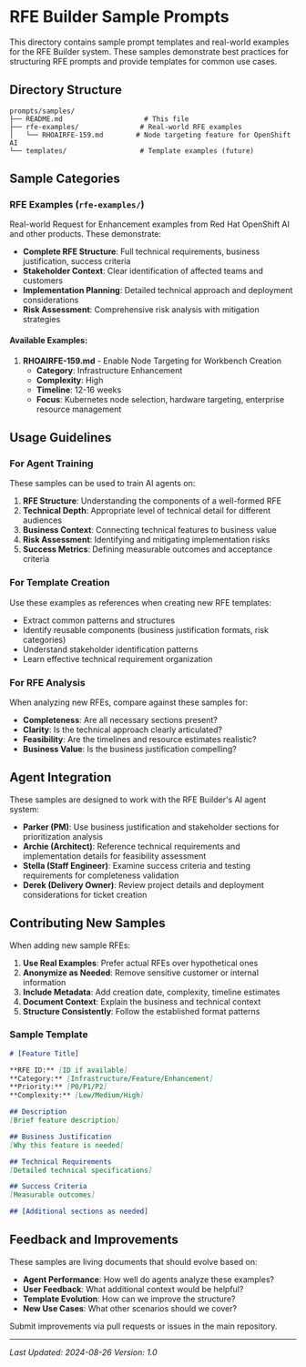 # RFE Builder Sample Prompts

This directory contains sample prompt templates and real-world examples for the RFE Builder system. These samples demonstrate best practices for structuring RFE prompts and provide templates for common use cases.

## Directory Structure

```
prompts/samples/
├── README.md                    # This file
├── rfe-examples/               # Real-world RFE examples
│   └── RHOAIRFE-159.md        # Node targeting feature for OpenShift AI
└── templates/                  # Template examples (future)
```

## Sample Categories

### RFE Examples (`rfe-examples/`)

Real-world Request for Enhancement examples from Red Hat OpenShift AI and other products. These demonstrate:

- **Complete RFE Structure**: Full technical requirements, business justification, success criteria
- **Stakeholder Context**: Clear identification of affected teams and customers
- **Implementation Planning**: Detailed technical approach and deployment considerations
- **Risk Assessment**: Comprehensive risk analysis with mitigation strategies

#### Available Examples:

1. **RHOAIRFE-159.md** - Enable Node Targeting for Workbench Creation
   - **Category**: Infrastructure Enhancement
   - **Complexity**: High
   - **Timeline**: 12-16 weeks
   - **Focus**: Kubernetes node selection, hardware targeting, enterprise resource management

## Usage Guidelines

### For Agent Training

These samples can be used to train AI agents on:

1. **RFE Structure**: Understanding the components of a well-formed RFE
2. **Technical Depth**: Appropriate level of technical detail for different audiences
3. **Business Context**: Connecting technical features to business value
4. **Risk Assessment**: Identifying and mitigating implementation risks
5. **Success Metrics**: Defining measurable outcomes and acceptance criteria

### For Template Creation

Use these examples as references when creating new RFE templates:

- Extract common patterns and structures
- Identify reusable components (business justification formats, risk categories)
- Understand stakeholder identification patterns
- Learn effective technical requirement organization

### For RFE Analysis

When analyzing new RFEs, compare against these samples for:

- **Completeness**: Are all necessary sections present?
- **Clarity**: Is the technical approach clearly articulated?
- **Feasibility**: Are the timelines and resource estimates realistic?
- **Business Value**: Is the business justification compelling?

## Agent Integration

These samples are designed to work with the RFE Builder's AI agent system:

- **Parker (PM)**: Use business justification and stakeholder sections for prioritization analysis
- **Archie (Architect)**: Reference technical requirements and implementation details for feasibility assessment
- **Stella (Staff Engineer)**: Examine success criteria and testing requirements for completeness validation
- **Derek (Delivery Owner)**: Review project details and deployment considerations for ticket creation

## Contributing New Samples

When adding new sample RFEs:

1. **Use Real Examples**: Prefer actual RFEs over hypothetical ones
2. **Anonymize as Needed**: Remove sensitive customer or internal information
3. **Include Metadata**: Add creation date, complexity, timeline estimates
4. **Document Context**: Explain the business and technical context
5. **Structure Consistently**: Follow the established format patterns

### Sample Template

```markdown
# [Feature Title]

**RFE ID:** [ID if available]
**Category:** [Infrastructure/Feature/Enhancement]
**Priority:** [P0/P1/P2]
**Complexity:** [Low/Medium/High]

## Description
[Brief feature description]

## Business Justification
[Why this feature is needed]

## Technical Requirements
[Detailed technical specifications]

## Success Criteria
[Measurable outcomes]

## [Additional sections as needed]
```

## Feedback and Improvements

These samples are living documents that should evolve based on:

- **Agent Performance**: How well do agents analyze these examples?
- **User Feedback**: What additional context would be helpful?
- **Template Evolution**: How can we improve the structure?
- **New Use Cases**: What other scenarios should we cover?

Submit improvements via pull requests or issues in the main repository.

---

*Last Updated: 2024-08-26*
*Version: 1.0*
